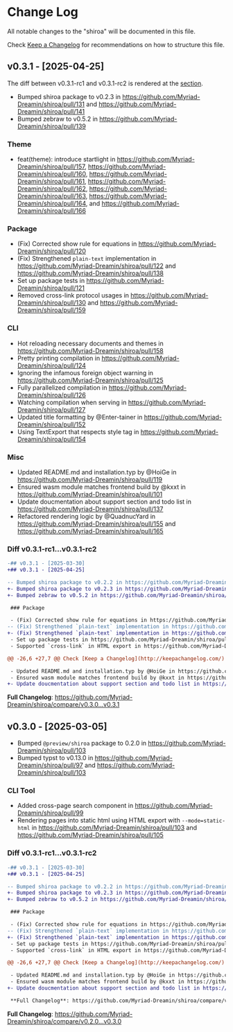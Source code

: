 # Change Log

All notable changes to the "shiroa" will be documented in this file.

Check [Keep a Changelog](http://keepachangelog.com/) for recommendations on how to structure this file.

## v0.3.1 - [2025-04-25]

The diff between v0.3.1-rc1 and v0.3.1-rc2 is rendered at the [section](#diff-v031-rc1v031-rc3).

- Bumped shiroa package to v0.2.3 in https://github.com/Myriad-Dreamin/shiroa/pull/131 and https://github.com/Myriad-Dreamin/shiroa/pull/141
- Bumped zebraw to v0.5.2 in https://github.com/Myriad-Dreamin/shiroa/pull/139

### Theme

- feat(theme): introduce startlight in https://github.com/Myriad-Dreamin/shiroa/pull/157, https://github.com/Myriad-Dreamin/shiroa/pull/160, https://github.com/Myriad-Dreamin/shiroa/pull/161, https://github.com/Myriad-Dreamin/shiroa/pull/162, https://github.com/Myriad-Dreamin/shiroa/pull/163, https://github.com/Myriad-Dreamin/shiroa/pull/164, and https://github.com/Myriad-Dreamin/shiroa/pull/166

### Package

- (Fix) Corrected show rule for equations in https://github.com/Myriad-Dreamin/shiroa/pull/120
- (Fix) Strengthened `plain-text` implementation in https://github.com/Myriad-Dreamin/shiroa/pull/122 and https://github.com/Myriad-Dreamin/shiroa/pull/138
- Set up package tests in https://github.com/Myriad-Dreamin/shiroa/pull/121
- Removed cross-link protocol usages in https://github.com/Myriad-Dreamin/shiroa/pull/130 and https://github.com/Myriad-Dreamin/shiroa/pull/159

### CLI

- Hot reloading necessary documents and themes in https://github.com/Myriad-Dreamin/shiroa/pull/158
- Pretty printing compilation in https://github.com/Myriad-Dreamin/shiroa/pull/124
- Ignoring the infamous foreign object warning in https://github.com/Myriad-Dreamin/shiroa/pull/125
- Fully parallelized compilation in https://github.com/Myriad-Dreamin/shiroa/pull/126
- Watching compilation when serving in https://github.com/Myriad-Dreamin/shiroa/pull/127
- Updated title formatting by @Enter-tainer in https://github.com/Myriad-Dreamin/shiroa/pull/152
- Using TextExport that respects style tag in https://github.com/Myriad-Dreamin/shiroa/pull/154

### Misc

- Updated README.md and installation.typ by @HoiGe in https://github.com/Myriad-Dreamin/shiroa/pull/119
- Ensured wasm module matches frontend build by @kxxt in https://github.com/Myriad-Dreamin/shiroa/pull/101
- Update doucmentation about support section and todo list in https://github.com/Myriad-Dreamin/shiroa/pull/137
- Refactored rendering logic by @QuadnucYard in https://github.com/Myriad-Dreamin/shiroa/pull/155 and https://github.com/Myriad-Dreamin/shiroa/pull/165

### Diff v0.3.1-rc1...v0.3.1-rc2

```diff
-## v0.3.1 - [2025-03-30]
+## v0.3.1 - [2025-04-25]

-- Bumped shiroa package to v0.2.2 in https://github.com/Myriad-Dreamin/shiroa/pull/131
+- Bumped shiroa package to v0.2.3 in https://github.com/Myriad-Dreamin/shiroa/pull/131 and https://github.com/Myriad-Dreamin/shiroa/pull/141
+- Bumped zebraw to v0.5.2 in https://github.com/Myriad-Dreamin/shiroa/pull/139

 ### Package

 - (Fix) Corrected show rule for equations in https://github.com/Myriad-Dreamin/shiroa/pull/120
-- (Fix) Strengthened `plain-text` implementation in https://github.com/Myriad-Dreamin/shiroa/pull/122
+- (Fix) Strengthened `plain-text` implementation in https://github.com/Myriad-Dreamin/shiroa/pull/122 and https://github.com/Myriad-Dreamin/shiroa/pull/138
 - Set up package tests in https://github.com/Myriad-Dreamin/shiroa/pull/121
 - Supported `cross-link` in HTML export in https://github.com/Myriad-Dreamin/shiroa/pull/130

@@ -26,6 +27,7 @@ Check [Keep a Changelog](http://keepachangelog.com/) for recommendations on how

 - Updated README.md and installation.typ by @HoiGe in https://github.com/Myriad-Dreamin/shiroa/pull/119
 - Ensured wasm module matches frontend build by @kxxt in https://github.com/Myriad-Dreamin/shiroa/pull/101
+- Update doucmentation about support section and todo list in https://github.com/Myriad-Dreamin/shiroa/pull/137
```

**Full Changelog**: https://github.com/Myriad-Dreamin/shiroa/compare/v0.3.0...v0.3.1

## v0.3.0 - [2025-03-05]

- Bumped `@preview/shiroa` package to 0.2.0 in https://github.com/Myriad-Dreamin/shiroa/pull/103
- Bumped typst to v0.13.0 in https://github.com/Myriad-Dreamin/shiroa/pull/97 and https://github.com/Myriad-Dreamin/shiroa/pull/103

### CLI Tool

- Added cross-page search component in https://github.com/Myriad-Dreamin/shiroa/pull/99
- Rendering pages into static html using HTML export with `--mode=static-html` in https://github.com/Myriad-Dreamin/shiroa/pull/103 and https://github.com/Myriad-Dreamin/shiroa/pull/105

### Diff v0.3.1-rc1...v0.3.1-rc2

```diff
-## v0.3.1 - [2025-03-30]
+## v0.3.1 - [2025-04-25]

-- Bumped shiroa package to v0.2.2 in https://github.com/Myriad-Dreamin/shiroa/pull/131
+- Bumped shiroa package to v0.2.3 in https://github.com/Myriad-Dreamin/shiroa/pull/131 and https://github.com/Myriad-Dreamin/shiroa/pull/141
+- Bumped zebraw to v0.5.2 in https://github.com/Myriad-Dreamin/shiroa/pull/139

 ### Package

 - (Fix) Corrected show rule for equations in https://github.com/Myriad-Dreamin/shiroa/pull/120
-- (Fix) Strengthened `plain-text` implementation in https://github.com/Myriad-Dreamin/shiroa/pull/122
+- (Fix) Strengthened `plain-text` implementation in https://github.com/Myriad-Dreamin/shiroa/pull/122 and https://github.com/Myriad-Dreamin/shiroa/pull/138
 - Set up package tests in https://github.com/Myriad-Dreamin/shiroa/pull/121
 - Supported `cross-link` in HTML export in https://github.com/Myriad-Dreamin/shiroa/pull/130

@@ -26,6 +27,7 @@ Check [Keep a Changelog](http://keepachangelog.com/) for recommendations on how

 - Updated README.md and installation.typ by @HoiGe in https://github.com/Myriad-Dreamin/shiroa/pull/119
 - Ensured wasm module matches frontend build by @kxxt in https://github.com/Myriad-Dreamin/shiroa/pull/101
+- Update doucmentation about support section and todo list in https://github.com/Myriad-Dreamin/shiroa/pull/137

 **Full Changelog**: https://github.com/Myriad-Dreamin/shiroa/compare/v0.3.0...v0.3.1
```

**Full Changelog**: https://github.com/Myriad-Dreamin/shiroa/compare/v0.2.0...v0.3.0
